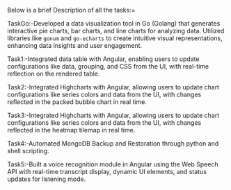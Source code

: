 Below is a brief Description of all the tasks:=


TaskGo:-Developed a data visualization tool in Go (Golang) that generates interactive pie charts, bar charts, and line charts for analyzing data. Utilized libraries like `gonum` and `go-echarts` to create intuitive visual representations, enhancing data insights and user engagement.

Task1:-Integrated data table with Angular, enabling users to update configurations like data, grouping, and CSS from the UI, with real-time reflection on the rendered table.

Task2:-Integrated Highcharts with Angular, allowing users to update chart configurations like series colors and data from the UI, with changes reflected in the packed bubble chart in real time.


Task3:-Integrated Highcharts with Angular, allowing users to update chart configurations like series colors and data from the UI, with changes reflected in the heatmap tilemap in real time.


Task4:-Automated MongoDB Backup and Restoration through python and shell scripting.


Task5:-Built a voice recognition module in Angular using the Web Speech API with real-time transcript display, dynamic UI elements, and status updates for listening mode.
